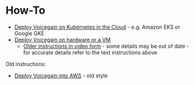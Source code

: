 # How-To

* [Deploy Voicegain on Kubernetes in the Cloud](./edge-on-cloud/universal-deployment-guide.md) - e.g. Amazon EKS or Google GKE
* [Deploy Voicegain on hardware or a VM](./edge-on-hardware/Edge_Deploy.md) 
  * [Older instructions in video form](https://www.voicegain.ai/post/video-demo-of-edge-deployment) - some details may be out of date - for accurate details refer to the text instructions above

Old instructions:
* [Deploy Voicegain into AWS](./edge-on-aws/deploy-voicegain-into-aws.md) - old style
